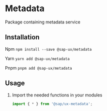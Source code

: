 # Metadata

Package containing metadata service

## Installation
Npm
`npm install --save @sap-ux/metadata`

Yarn
`yarn add @sap-ux/metadata`

Pnpm
`pnpm add @sap-ux/metadata`

## Usage

1. Import the needed functions in your modules

    ```typescript
    import { * } from '@sap/ux-metadata';
    ```